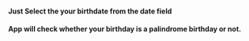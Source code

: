 #### Just Select the your birthdate from the date field

#### App will check whether your birthday is a palindrome birthday or not.
